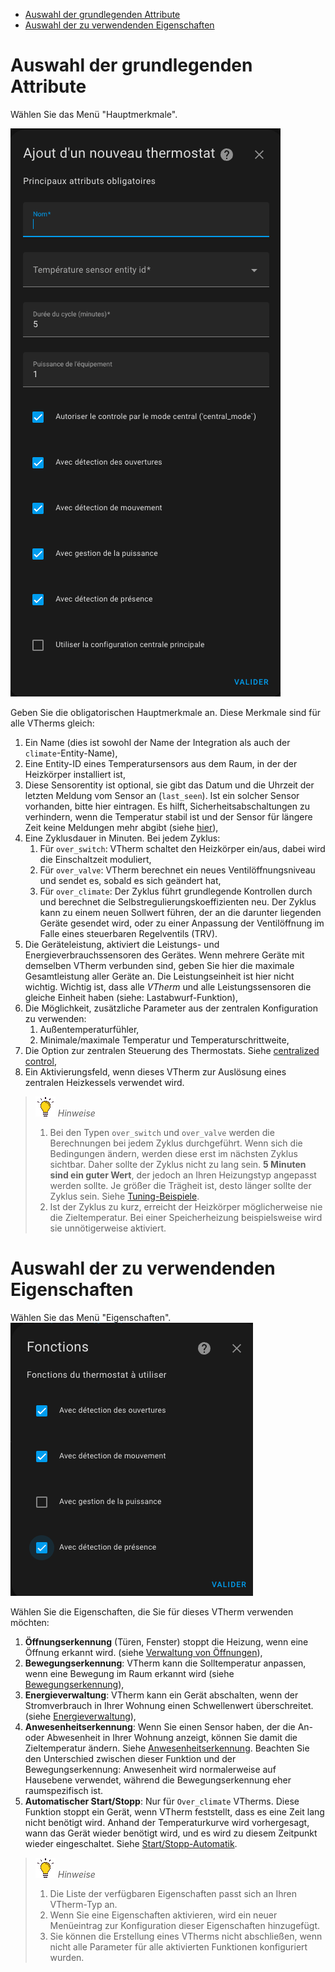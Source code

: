 - [Auswahl der grundlegenden Attribute](#auswahl-der-grundlegenden-attribute)
- [Auswahl der zu verwendenden Eigenschaften](#auswahl-der-zu-verwendenden-eigenschaften)

# Auswahl der grundlegenden Attribute

Wählen Sie das Menü "Hauptmerkmale".

![image](images/config-main.png)

Geben Sie die obligatorischen Hauptmerkmale an. Diese Merkmale sind für alle VTherms gleich:
1. Ein Name (dies ist sowohl der Name der Integration als auch der `climate`-Entity-Name),
2. Eine Entity-ID eines Temperatursensors aus dem Raum, in der der Heizkörper installiert ist,
3. Diese Sensorentity ist optional, sie gibt das Datum und die Uhrzeit der letzten Meldung vom Sensor an (`last_seen`). Ist ein solcher Sensor vorhanden, bitte hier eintragen. Es hilft, Sicherheitsabschaltungen zu verhindern, wenn die Temperatur stabil ist und der Sensor für längere Zeit keine Meldungen mehr abgibt (siehe [hier](troubleshooting.md#why-does-my-versatile-thermostat-go-into-safety-mode)),
4. Eine Zyklusdauer in Minuten. Bei jedem Zyklus:
   1. Für `over_switch`: VTherm schaltet den Heizkörper ein/aus, dabei wird die Einschaltzeit moduliert,
   2. Für `over_valve`: VTherm berechnet ein neues Ventilöffnungsniveau und sendet es, sobald es sich geändert hat,
   3. Für `over_climate`: Der Zyklus führt grundlegende Kontrollen durch und berechnet die Selbstregulierungskoeffizienten neu. Der Zyklus kann zu einem neuen Sollwert führen, der an die darunter liegenden Geräte gesendet wird, oder zu einer Anpassung der Ventilöffnung im Falle eines steuerbaren Regelventils (TRV).
5. Die Geräteleistung, aktiviert die Leistungs- und Energieverbrauchssensoren des Gerätes. Wenn mehrere Geräte mit demselben VTherm verbunden sind, geben Sie hier die maximale Gesamtleistung aller Geräte an. Die Leistungseinheit ist hier nicht wichtig. Wichtig ist, dass alle _VTherm_ und alle Leistungssensoren die gleiche Einheit haben (siehe: Lastabwurf-Funktion),
6. Die Möglichkeit, zusätzliche Parameter aus der zentralen Konfiguration zu verwenden:
   1. Außentemperaturfühler,
   2. Minimale/maximale Temperatur und Temperaturschrittweite,
7. Die Option zur zentralen Steuerung des Thermostats. Siehe [centralized control](#centralized-control),
8. Ein Aktivierungsfeld, wenn dieses VTherm zur Auslösung eines zentralen Heizkessels verwendet wird.

> ![Tip](images/tips.png) _*Hinweise*_
>  1. Bei den Typen `over_switch` und `over_valve` werden die Berechnungen bei jedem Zyklus durchgeführt. Wenn sich die Bedingungen ändern, werden diese erst im nächsten Zyklus sichtbar. Daher sollte der Zyklus nicht zu lang sein. **5 Minuten sind ein guter Wert**, der jedoch an Ihren Heizungstyp angepasst werden sollte. Je größer die Trägheit ist, desto länger sollte der Zyklus sein. Siehe [Tuning-Beispiele](tuning-examples.md).
>  2. Ist der Zyklus zu kurz, erreicht der Heizkörper möglicherweise nie die Zieltemperatur. Bei einer Speicherheizung beispielsweise wird sie unnötigerweise aktiviert.

# Auswahl der zu verwendenden Eigenschaften

Wählen Sie das Menü "Eigenschaften".
![image](images/config-features.png)

Wählen Sie die Eigenschaften, die Sie für dieses VTherm verwenden möchten:
1. **Öffnungserkennung** (Türen, Fenster) stoppt die Heizung, wenn eine Öffnung erkannt wird. (siehe [Verwaltung von Öffnungen](feature-window.md)),
2. **Bewegungserkennung**: VTherm kann die Solltemperatur anpassen, wenn eine Bewegung im Raum erkannt wird (siehe [Bewegungserkennung](feature-motion.md)),
3. **Energieverwaltung**: VTherm kann ein Gerät abschalten, wenn der Stromverbrauch in Ihrer Wohnung einen Schwellenwert überschreitet. (siehe [Energieverwaltung](feature-power.md)),
4. **Anwesenheitserkennung**: Wenn Sie einen Sensor haben, der die An- oder Abwesenheit in Ihrer Wohnung anzeigt, können Sie damit die Zieltemperatur ändern. Siehe [Anwesenheitserkennung](feature-presence.md). Beachten Sie den Unterschied zwischen dieser Funktion und der Bewegungserkennung: Anwesenheit wird normalerweise auf Hausebene verwendet, während die Bewegungserkennung eher raumspezifisch ist.
5. **Automatischer Start/Stopp**: Nur für `Over_climate` VTherms. Diese Funktion stoppt ein Gerät, wenn VTherm feststellt, dass es eine Zeit lang nicht benötigt wird. Anhand der Temperaturkurve wird vorhergesagt, wann das Gerät wieder benötigt wird, und es wird zu diesem Zeitpunkt wieder eingeschaltet. Siehe [Start/Stopp-Automatik](feature-auto-start-stop.md).

> ![Tip](images/tips.png) _*Hinweise*_
> 1. Die Liste der verfügbaren Eigenschaften passt sich an Ihren VTherm-Typ an.
> 2. Wenn Sie eine Eigenschaften aktivieren, wird ein neuer Menüeintrag zur Konfiguration dieser Eigenschaften hinzugefügt.
> 3. Sie können die Erstellung eines VTherms nicht abschließen, wenn nicht alle Parameter für alle aktivierten Funktionen konfiguriert wurden.
